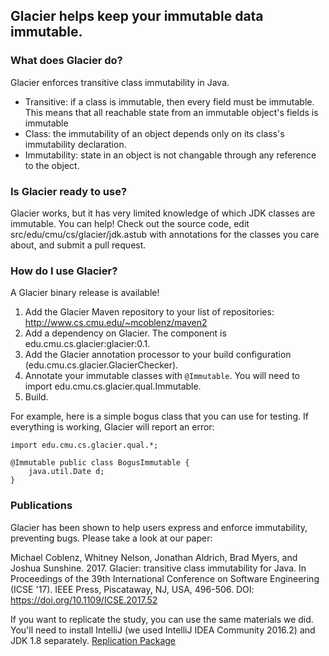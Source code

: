 ## Glacier helps keep your immutable data immutable.

### What does Glacier do? ###
Glacier enforces transitive class immutability in Java.
* Transitive: if a class is immutable, then every field must be immutable. This means that all reachable state from an immutable object's fields is immutable
* Class: the immutability of an object depends only on its class's immutability declaration.
* Immutability: state in an object is not changable through any reference to the object.

### Is Glacier ready to use? ###
Glacier works, but it has very limited knowledge of which JDK classes are immutable. You can help! Check out the source code, edit src/edu/cmu/cs/glacier/jdk.astub with annotations for the classes you care about, and submit a pull request. 

### How do I use Glacier? ###
A Glacier binary release is available!
1. Add the Glacier Maven repository to your list of repositories: http://www.cs.cmu.edu/~mcoblenz/maven2
2. Add a dependency on Glacier. The component is edu.cmu.cs.glacier:glacier:0.1.
3. Add the Glacier annotation processor to your build configuration (edu.cmu.cs.glacier.GlacierChecker).
4. Annotate your immutable classes with `@Immutable`. You will need to import edu.cmu.cs.glacier.qual.Immutable.
5. Build.

For example, here is a simple bogus class that you can use for testing. If everything is working, Glacier will report an error:
~~~~
import edu.cmu.cs.glacier.qual.*;

@Immutable public class BogusImmutable {
    java.util.Date d;
}
~~~~

### Publications
Glacier has been shown to help users express and enforce immutability, preventing bugs. Please take a look at our paper:

Michael Coblenz, Whitney Nelson, Jonathan Aldrich, Brad Myers, and Joshua Sunshine. 2017. Glacier: transitive class immutability for Java. In Proceedings of the 39th International Conference on Software Engineering (ICSE '17). IEEE Press, Piscataway, NJ, USA, 496-506. DOI: https://doi.org/10.1109/ICSE.2017.52

If you want to replicate the study, you can use the same materials we did. You'll need to install IntelliJ (we used IntelliJ IDEA Community 2016.2) and JDK 1.8 separately. [Replication Package](https://raw.githubusercontent.com/mcoblenz/Glacier/master/ReplicationPackage.zip)
